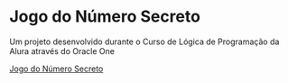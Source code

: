 # Jogo do Número Secreto

Um projeto desenvolvido durante o Curso de Lógica de Programação da Alura através do Oracle One

[Jogo do Número Secreto](https://jogo-numero-secreto-kohl-three.vercel.app/)
